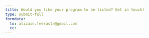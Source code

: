 ```yaml
---
title: Would you like your program to be listed? Get in touch!
type: submit-full
formdata:
  to: alizain.feerasta@gmail.com
  cc:
---
```


